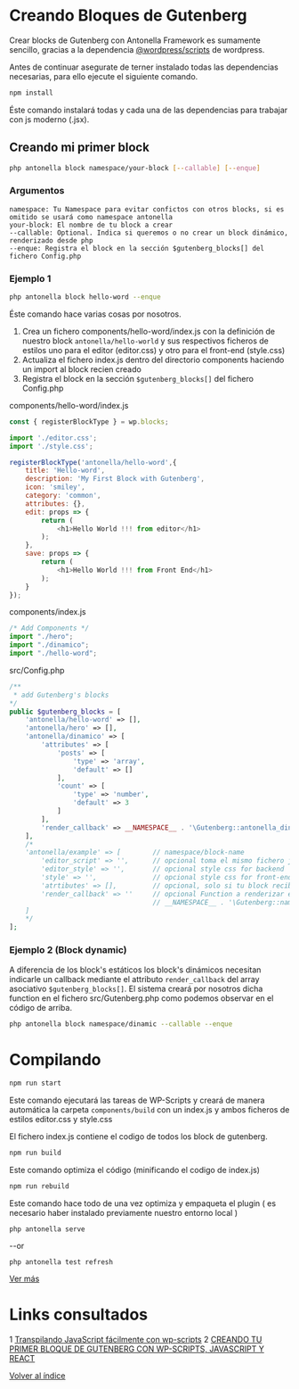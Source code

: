 # Creando Bloques de Gutenberg

Crear blocks de Gutenberg con Antonella Framework es sumamente sencillo, gracias a la dependencia 
[@wordpress/scripts](https://developer.wordpress.org/block-editor/packages/packages-scripts/) de wordpress.

Antes de continuar asegurate de terner instalado todas las dependencias necesarias, para ello ejecute el 
siguiente comando.

```bash
npm install
```

Éste comando instalará todas y cada una de las dependencias para trabajar con js moderno (.jsx).

## Creando mi primer block

```bash
php antonella block namespace/your-block [--callable] [--enque]
```

### Argumentos

```text
namespace: Tu Namespace para evitar confictos con otros blocks, si es omitido se usará como namespace antonella
your-block: El nombre de tu block a crear
--callable: Optional. Indica si queremos o no crear un block dinámico, renderizado desde php
--enque: Registra el block en la sección $gutenberg_blocks[] del fichero Config.php
```

### Ejemplo 1

```bash
php antonella block hello-word --enque
```

Éste comando hace varias cosas por nosotros.

1. Crea un fichero components/hello-word/index.js con la definición de nuestro block `antonella/hello-world` 
y sus respectivos ficheros de estilos uno para el editor (editor.css) y otro para el front-end (style.css) 
2. Actualiza el fichero index.js dentro del directorio components haciendo un import al block recien creado
3. Registra el block en la sección `$gutenberg_blocks[]` del fichero Config.php

components/hello-word/index.js

```js
const { registerBlockType } = wp.blocks;

import './editor.css';
import './style.css';

registerBlockType('antonella/hello-word',{
	title: 'Hello-word',
	description: 'My First Block with Gutenberg',
	icon: 'smiley',
	category: 'common',
	attributes: {},
	edit: props => {
		return (
			<h1>Hello World !!! from editor</h1>	
		);
	},
	save: props => {
		return (
			<h1>Hello World !!! from Front End</h1>
		);
	}
});
```

components/index.js

```js
/* Add Components */
import "./hero";
import "./dinamico";
import "./hello-word";
```

src/Config.php

```php
/**
 * add Gutenberg's blocks
*/
public $gutenberg_blocks = [ 
	'antonella/hello-word' => [],
	'antonella/hero' => [],
	'antonella/dinamico' => [
		'attributes' => [
			'posts' => [
				'type' => 'array',
				'default' => []
			],
			'count' => [
				'type' => 'number',
				'default' => 3
			]
		],
		'render_callback' => __NAMESPACE__ . '\Gutenberg::antonella_dinamico_render_callback'
	],
	/* 
	'antonella/example' => [		// namespace/block-name
		'editor_script' => '',		// opcional toma el mismo fichero js para todos los blocks
		'editor_style' => '',		// opcional style css for backend
		'style' => '',				// opcional style css for front-end
		'atrtibutes' => [],			// opcional, solo si tu block recibe atributos
		'render_callback' => ''		// opcional Function a renderizar en php, por default
									// __NAMESPACE__ . '\Gutenberg::namespace_block-name_render_callback
	]
	*/
];
```

### Ejemplo 2 (Block dynamic)

A diferencia de los block's estáticos los block's dinámicos necesitan indicarle un callback mediante el attributo
`render_callback` del array asociativo `$gutenberg_blocks[]`. El sistema creará por nosotros dicha function en el
fichero src/Gutenberg.php como podemos observar en el código de arriba.

```bash
php antonella block namespace/dinamic --callable --enque
```

# Compilando

```bash
npm run start
```

Este comando ejecutará las tareas de WP-Scripts y creará de manera automática la carpeta `components/build` con
un index.js y ambos ficheros de estilos editor.css y style.css

El fichero index.js contiene el codigo de todos los block de gutenberg.

```bash
npm run build
```

Este comando optimiza el código (minificando el codigo de index.js)

```bash
npm run rebuild
```

Este comando hace todo de una vez optimiza y empaqueta el plugin ( es necesario haber instalado previamente
nuestro entorno local )

`php antonella serve`

--or

`php antonella test refresh` 

[Ver más](https://github.com/cehojac/antonella-framework-for-wp/tree/1.8/docs/1.8/install.md)

# Links consultados
1 [Transpilando JavaScript fácilmente con wp-scripts](https://neliosoftware.com/es/blog/transpilando-javascript-facilmente-con-wp-scripts/)
2 [CREANDO TU PRIMER BLOQUE DE GUTENBERG CON WP-SCRIPTS, JAVASCRIPT Y REACT](https://codigoconjuan.com/creando-tu-primer-bloque-de-gutenberg-con-wp-scripts-javascript-y-react/)

[Volver al índice](https://github.com/cehojac/antonella-framework-for-wp/tree/1.8/docs/1.8/readme.md)
